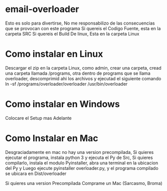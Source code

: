 # email-overloader
Esto es solo para divertirse, No me responsabilizo de las consecuencias que se provocan con este programa
Si quereis el Codigo Fuente, esta en la carpeta SRC
Si quereis el Build De linux, Esta en la carpeta Linux
# Como instalar en Linux
Descargar el zip en la carpeta Linux, como admin, crear una carpeta, cread una carpeta llamada /programs, otra dentro de programs que se llama overloader, descomprimid ahi los archivos y ejecutad el siguiente comando
ln -sf /programs/overloader/overloader /usr/bin/overloader

# Como instalar en Windows

Colocare el Setup mas Adelante

# Como Instalar en Mac
Desgraciadamente en mac no hay una version precompilada, Si quieres ejecutar el programa, instala python 3 y ejecuta el Py de Src, Si quieres compilarlo, instala el modulo Pyinstaller, abra una terminal en la ubicacion del Py y Luego ejecute pyinstaller overloader.py, y el programa compilado se ubicara en Dist/overloader

Si quieres una version Precompilada Comprame un Mac (Sarcasmo, Broma)
